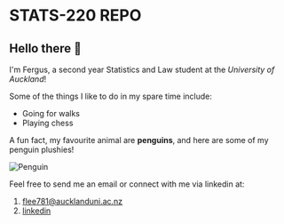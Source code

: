 # STATS-220 REPO

## Hello there 👋

I'm Fergus, a second year Statistics and Law student at the *University of Auckland*!

Some of the things I like to do in my spare time include:
- Going for walks
- Playing chess

A fun fact, my favourite animal are **penguins**, and here are some of my penguin plushies!

![Penguin](https://i.imgur.com/2YLLRbH.jpeg)

Feel free to send me an email or connect with me via linkedin at:
1. flee781@aucklanduni.ac.nz
2. [linkedin](https://nz.linkedin.com/in/fergus-lee)
